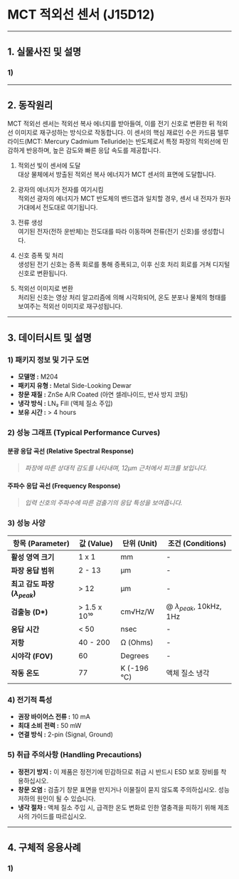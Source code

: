 # MCT 적외선 센서 (J15D12)


---
## 1. 실물사진 및 설명

### 1) 
---
## 2. 동작원리

MCT 적외선 센서는 적외선 복사 에너지를 받아들여, 이를 전기 신호로 변환한 뒤 적외선 이미지로 재구성하는 방식으로 작동합니다. 이 센서의 핵심 재료인 수은 카드뮴 텔루라이드(MCT: Mercury Cadmium Telluride)는 반도체로서 특정 파장의 적외선에 민감하게 반응하며, 높은 감도와 빠른 응답 속도를 제공합니다.

1. 적외선 빛이 센서에 도달  
대상 물체에서 방출된 적외선 복사 에너지가 MCT 센서의 표면에 도달합니다.

2. 광자의 에너지가 전자를 여기시킴  
적외선 광자의 에너지가 MCT 반도체의 밴드갭과 일치할 경우, 센서 내 전자가 원자가대에서 전도대로 여기됩니다.

3. 전류 생성  
여기된 전자(전하 운반체)는 전도대를 따라 이동하며 전류(전기 신호)를 생성합니다.

4. 신호 증폭 및 처리  
생성된 전기 신호는 증폭 회로를 통해 증폭되고, 이후 신호 처리 회로를 거쳐 디지털 신호로 변환됩니다.

5. 적외선 이미지로 변환  
처리된 신호는 영상 처리 알고리즘에 의해 시각화되어, 온도 분포나 물체의 형태를 보여주는 적외선 이미지로 재구성됩니다.

---
## 3. 데이터시트 및 설명

### 1) 패키지 정보 및 기구 도면  

* **모델명 :** M204
* **패키지 유형 :** Metal Side-Looking Dewar
* **창문 재질 :** ZnSe A/R Coated (아연 셀레나이드, 반사 방지 코팅)
* **냉각 방식 :** LN₂ Fill (액체 질소 주입)
* **보유 시간 :** > 4 hours

### 2) 성능 그래프 (Typical Performance Curves)

#### 분광 응답 곡선 (Relative Spectral Response)
> 
> *파장에 따른 상대적 감도를 나타내며, 12µm 근처에서 피크를 보입니다.*

#### 주파수 응답 곡선 (Frequency Response)
> 
> *입력 신호의 주파수에 따른 검출기의 응답 특성을 보여줍니다.*
> 

### 3) 성능 사양
| 항목 (Parameter)         | 값 (Value)                                                                   | 단위 (Unit)                        | 조건 (Conditions)                                   |
| ------------------------ | ---------------------------------------------------------------------------- | ---------------------------------- | --------------------------------------------------- |
| **활성 영역 크기** | 1 x 1                                                                        | mm                                 | -                                                   |
| **파장 응답 범위** | 2 - 13                                                                       | µm                                 | -                                                   |
| **최고 감도 파장 ($λ_{peak}$)** | > 12                                                                          | µm                                 | -                                                   |
| **검출능 (D\*)** | > 1.5 x 10¹⁰                                                                | cm√Hz/W                            | @ $λ_{peak}$, 10kHz, 1Hz                             |
| **응답 시간** | < 50                                                                         | nsec                               | -                                                   |
| **저항** | 40 - 200                                                                     | Ω (Ohms)                           | -                                                   |
| **시야각 (FOV)** | 60                                                                           | Degrees                            | -                                                   |
| **작동 온도** | 77                                                                           | K (-196 °C)                        | 액체 질소 냉각                                      |

### 4) 전기적 특성  
* **권장 바이어스 전류 :** 10 mA  
* **최대 소비 전력 :** 50 mW  
* **연결 방식 :** 2-pin (Signal, Ground)

### 5) 취급 주의사항 (Handling Precautions)

* **정전기 방지 :** 이 제품은 정전기에 민감하므로 취급 시 반드시 ESD 보호 장비를 착용하십시오.
* **창문 오염 :** 검출기 창문 표면을 만지거나 이물질이 묻지 않도록 주의하십시오. 성능 저하의 원인이 될 수 있습니다.
* **냉각 절차 :** 액체 질소 주입 시, 급격한 온도 변화로 인한 열충격을 피하기 위해 제조사의 가이드를 따르십시오.


---
## 4. 구체적 응용사례

### 1)
